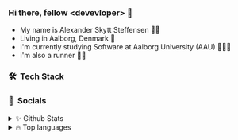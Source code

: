 ### Hi there, fellow \<devevloper\> 👋

- My name is Alexander Skytt Steffensen 🙋‍♂️
- Living in Aalborg, Denmark 🌇
- I'm currently studying Software at Aalborg University (AAU) 👨🏼‍💻
- I'm also a runner 🏃‍♂️

<h3> 🛠 &nbsp;Tech Stack</h3>


<h3> 👥 &nbsp;Socials</h3>

<details>
  <summary>✨ Github Stats</summary>
  <br>
  <img align="left" alt="Alexander's Github Stats" src="https://github-readme-stats.vercel.app/api?username=AlexanderSteffensen&show_icons=true&theme=dracula" />
  <br>
  <br>
  <br>
  <br>
  <br>
  <br>
  <br>
  <br>
  <br>
</details>
<details>
  <summary>🔥 Top languages</summary>
  <br>
  <img align="left" alt="Alexander's Github Stats" src="https://github-readme-stats.vercel.app/api/top-langs/?username=AlexanderSteffensen&theme=dracula" /> <br>
  <br>
  <br>
  <br>
  <br>
  <br>
  <br>
  <b>Note:</b> This chart is only a metric of which languages my public code on GitHub consists of and does not reflect my experience or skill level.
  <br>
</details>



